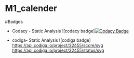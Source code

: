 # M1_calender


#Badges

* Codacy - Static Analysis
![codacy badge][![Codacy Badge](https://app.codacy.com/project/badge/Grade/e8489a60578a4c268bca2c8db7c4a552)](https://www.codacy.com/gh/Kanish1403200/M1_Calender/dashboard?utm_source=github.com&amp;utm_medium=referral&amp;utm_content=Kanish1403200/M1_Calender&amp;utm_campaign=Badge_Grade)


* codiga- Static Analysis
![codiga badge] https://api.codiga.io/project/32455/score/svg
https://api.codiga.io/project/32455/status/svg
